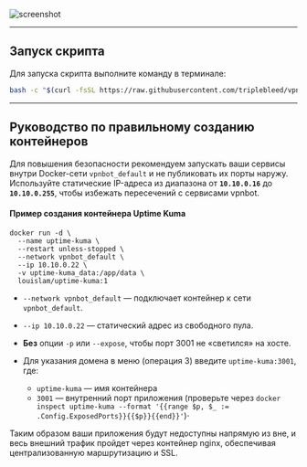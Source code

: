![screenshot](https://hostux.pics/images/2025/04/15/imaged370a45bba17a530.png)

---

## Запуск скрипта

Для запуска скрипта выполните команду в терминале:

```bash
bash -c "$(curl -fsSL https://raw.githubusercontent.com/triplebleed/vpnbot-ssl-manager/main/vpnbot-ssl-manager.sh)"
```

--- 

## Руководство по правильному созданию контейнеров

Для повышения безопасности рекомендуем запускать ваши сервисы внутри Docker-сети `vpnbot_default` и не публиковать их порты наружу. Используйте статические IP-адреса из диапазона от **`10.10.0.16`** до **`10.10.0.255`**, чтобы избежать пересечений с сервисами vpnbot.

#### Пример создания контейнера Uptime Kuma
```docker
docker run -d \
  --name uptime-kuma \
  --restart unless-stopped \
  --network vpnbot_default \
  --ip 10.10.0.22 \
  -v uptime-kuma_data:/app/data \
  louislam/uptime-kuma:1
```
- `--network vpnbot_default` — подключает контейнер к сети `vpnbot_default`.
- `--ip 10.10.0.22` — статический адрес из свободного пула.
- **Без** опции `-p` или `--expose`, чтобы порт 3001 не «светился» на хосте.

- Для указания домена в меню (операция 3) введите `uptime-kuma:3001`, где:
    - `uptime-kuma` — имя контейнера
    - `3001` — внутренний порт приложения (проверьте через `docker inspect uptime-kuma --format '{{range $p, $_ := .Config.ExposedPorts}}{{$p}}{{end}}'`)⋅


Таким образом ваши приложения будут недоступны напрямую из вне, и весь внешний трафик пройдет через контейнер nginx, обеспечивая централизованную маршрутизацию и SSL.

